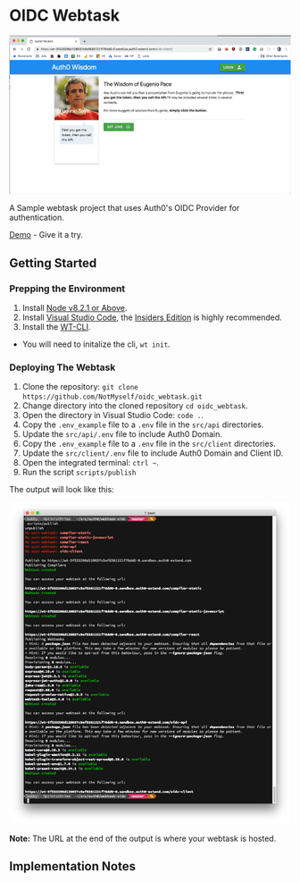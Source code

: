 # OIDC Webtask

![Auth0 Wisdom](/docs/images/auth0-wisdom-demo.gif?raw=true "Auth0 Wisdom")

A Sample webtask project that uses Auth0's OIDC Provider for authentication.

[Demo](https://wt-3f533296d128037c9af8381221f78dd6-0.sandbox.auth0-extend.com/oidc-client/) - Give it a try.

## Getting Started

### Prepping the Environment
1. Install [Node v8.2.1 or Above](https://nodejs.org/en/).
2. Install [Visual Studio Code](https://code.visualstudio.com/), the [Insiders Edition](https://code.visualstudio.com/insiders) is highly recommended.
3. Install the [WT-CLI](https://www.npmjs.com/package/wt-cli).
  - You will need to initalize the cli, `wt init`.

### Deploying The Webtask
1. Clone the repository: `git clone https://github.com/NotMyself/oidc_webtask.git`
2. Change directory into the cloned repository `cd oidc_webtask`.
3. Open the directory in Visual Studio Code: `code .`.
4. Copy the `.env_example` file to a `.env` file in the `src/api` directories.
5. Update the `src/api/.env` file to include Auth0 Domain.
6.  Copy the `.env_example` file to a `.env` file in the `src/client` directories.
7. Update the `src/client/.env` file to include Auth0 Domain and Client ID.
8. Open the integrated terminal: `ctrl ~`.
9. Run the script `scripts/publish`

The output will look like this:

![Deployment](docs/images/deployment.png?raw=true "Deployment")

**Note:** The URL at the end of the output is where your webtask is hosted.

## Implementation Notes
